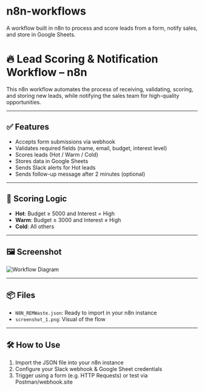 # n8n-workflows
A workflow built in n8n to process and score leads from a form, notify sales, and store in Google Sheets.

# 🔥 Lead Scoring & Notification Workflow – n8n

This n8n workflow automates the process of receiving, validating, scoring, and storing new leads, while notifying the sales team for high-quality opportunities.

---

## ✅ Features

- Accepts form submissions via webhook
- Validates required fields (name, email, budget, interest level)
- Scores leads (Hot / Warm / Cold)
- Stores data in Google Sheets
- Sends Slack alerts for Hot leads
- Sends follow-up message after 2 minutes (optional)

---

## 🧠 Scoring Logic

- **Hot**: Budget ≥ 5000 and Interest = High  
- **Warm**: Budget ≥ 3000 and Interest ≠ High  
- **Cold**: All others

---

## 🖼️ Screenshot

![Workflow Diagram](screenshot.png)

---

## 📦 Files

- `N8N_REMWaste.json`: Ready to import in your n8n instance
- `screenshot_1.png`: Visual of the flow

---

## 🛠️ How to Use

1. Import the JSON file into your n8n instance
2. Configure your Slack webhook & Google Sheet credentials
3. Trigger using a form (e.g. HTTP Requests) or test via Postman/webhook.site
